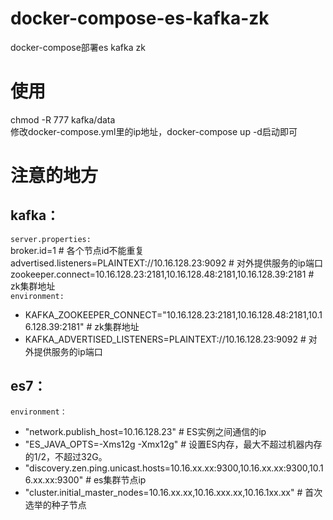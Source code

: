 # docker-compose-es-kafka-zk
docker-compose部署es kafka zk

# 使用  
chmod -R 777 kafka/data  
修改docker-compose.yml里的ip地址，docker-compose up -d启动即可  

# 注意的地方  
## kafka：
`server.properties:`  
broker.id=1 # 各个节点id不能重复
advertised.listeners=PLAINTEXT://10.16.128.23:9092 # 对外提供服务的ip端口
zookeeper.connect=10.16.128.23:2181,10.16.128.48:2181,10.16.128.39:2181 # zk集群地址  
`environment:`  
- KAFKA_ZOOKEEPER_CONNECT="10.16.128.23:2181,10.16.128.48:2181,10.16.128.39:2181" # zk集群地址  
- KAFKA_ADVERTISED_LISTENERS=PLAINTEXT://10.16.128.23:9092 # 对外提供服务的ip端口

## es7：
`environment：`  
- "network.publish_host=10.16.128.23" # ES实例之间通信的ip
- "ES_JAVA_OPTS=-Xms12g -Xmx12g" # 设置ES内存，最大不超过机器内存的1/2，不超过32G。
- "discovery.zen.ping.unicast.hosts=10.16.xx.xx:9300,10.16.xx.xx:9300,10.16.xx.xx:9300" # es集群节点ip
- "cluster.initial_master_nodes=10.16.xx.xx,10.16.xxx.xx,10.16.1xx.xx" #  首次选举的种子节点

















